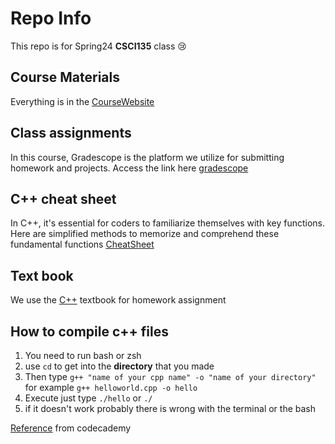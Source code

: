 # Repo Info
This repo is for Spring24 **CSCI135** class 😢

## Course Materials
Everything is in the [CourseWebsite][Link]

[Link]: https://tong-yee.github.io/135/2024_spring.html

## Class assignments 

In this course, Gradescope is the platform we utilize for submitting homework and projects. Access the link here [gradescope][googlelink]

[googlelink]: https://www.gradescope.com/courses/703829

## C++ cheat sheet

In C++, it's essential for coders to familiarize themselves with key functions. Here are simplified methods to memorize and comprehend these fundamental functions [CheatSheet][link]

[link]: https://maryash.github.io/135/slides/CheatSheet.pdf

## Text book

We use the [C++][textbook] textbook for homework assignment

[textbook]:https://github.com/joshboyye/csci135/blob/3ae2dfc83d6c217a926b3968b91a99a9a104a0df/Cay%20Horstmann%20-%20Brief%20C%2B%2B_%20Late%20Objects%20(2017).pdf


## How to compile c++ files
1. You need to run bash or zsh
2. use `cd` to get into the **directory** that you made
3. Then type `g++ "name of your cpp name" -o "name of your directory"` for example `g++ helloworld.cpp -o hello`
4. Execute just type `./hello` or `./`
5. if it doesn't work probably there is wrong with the terminal or the bash 

[Reference][Reference] from codecademy

[Reference]:https://www.codecademy.com/article/cpp-compile-execute-locally
